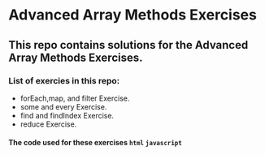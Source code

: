 # Advanced Array Methods Exercises

## This repo contains solutions for the Advanced Array Methods Exercises.

### List of exercies in this repo:
* forEach,map, and filter Exercise.
* some and every Exercise.
* find and findIndex Exercise.
* reduce Exercise.

#### The code used for these exercises `html` `javascript`

